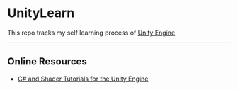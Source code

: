 # UnityLearn


This repo tracks my self learning process of [Unity Engine](https://unity.com/)

------

## Online Resources  
* [C# and Shader Tutorials for the Unity Engine](https://catlikecoding.com/unity/tutorials/)